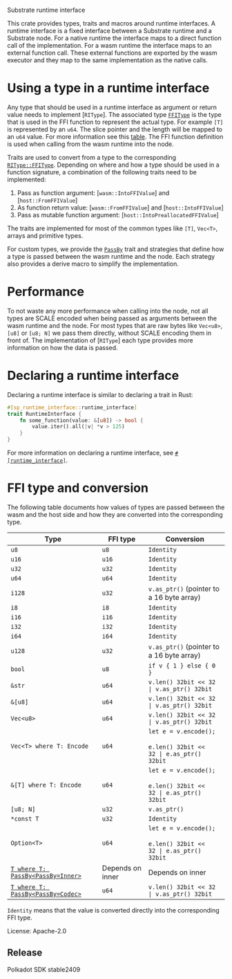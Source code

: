Substrate runtime interface

This crate provides types, traits and macros around runtime interfaces. A runtime interface is a fixed interface between
a Substrate runtime and a Substrate node. For a native runtime the interface maps to a direct function call of the
implementation. For a wasm runtime the interface maps to an external function call. These external functions are
exported by the wasm executor and they map to the same implementation as the native calls.

# Using a type in a runtime interface
<!-- markdown-link-check-disable -->
Any type that should be used in a runtime interface as argument or return value needs to implement [`RIType`]. The
associated type
[`FFIType`](https:/docs.rs/sp-runtime-interface/latest/sp_runtime_interface/trait.RIType.html#associatedtype.FFIType) is
the type that is used in the FFI function to represent the actual type. For example `[T]` is represented by an `u64`.
The slice pointer and the length will be mapped to an `u64` value. For more information see this
[table](https:/docs.rs/sp-runtime-interface/latest/sp_runtime_interface/#ffi-type-and-conversion). The FFI function
definition is used when calling from the wasm runtime into the node.

Traits are used to convert from a type to the corresponding
[`RIType::FFIType`](https:/docs.rs/sp-runtime-interface/latest/sp_runtime_interface/trait.RIType.html#associatedtype.FFIType).
Depending on where and how a type should be used in a function signature, a combination of the following traits need to
be implemented:
<!-- markdown-link-check-enable -->
1. Pass as function argument: [`wasm::IntoFFIValue`] and [`host::FromFFIValue`]
2. As function return value: [`wasm::FromFFIValue`] and [`host::IntoFFIValue`]
3. Pass as mutable function argument: [`host::IntoPreallocatedFFIValue`]

The traits are implemented for most of the common types like `[T]`, `Vec<T>`, arrays and primitive types.

For custom types, we provide the
[`PassBy`](https://docs.rs/sp-runtime-interface/latest/sp_runtime_interface/pass_by#PassBy) trait and strategies that
define how a type is passed between the wasm runtime and the node. Each strategy also provides a derive macro to
simplify the implementation.

# Performance

To not waste any more performance when calling into the node, not all types are SCALE encoded when being passed as
arguments between the wasm runtime and the node. For most types that are raw bytes like `Vec<u8>`, `[u8]` or `[u8; N]`
we pass them directly, without SCALE encoding them in front of. The implementation of [`RIType`] each type provides more
information on how the data is passed.

# Declaring a runtime interface

Declaring a runtime interface is similar to declaring a trait in Rust:

```rust
#[sp_runtime_interface::runtime_interface]
trait RuntimeInterface {
    fn some_function(value: &[u8]) -> bool {
        value.iter().all(|v| *v > 125)
    }
}
```

For more information on declaring a runtime interface, see
[`#[runtime_interface]`](https://docs.rs/sp-runtime-interface/latest/sp_runtime_interface/attr.runtime_interface.html).

# FFI type and conversion

The following table documents how values of types are passed between the wasm and the host side and how they are
converted into the corresponding type.

<!-- markdownlint-disable MD013 -->
| Type | FFI type | Conversion |
|----|----|----|
| `u8` | `u8` | `Identity` |
| `u16` | `u16` | `Identity` |
| `u32` | `u32` | `Identity` |
| `u64` | `u64` | `Identity` |
| `i128` | `u32` | `v.as_ptr()` (pointer to a 16 byte array) |
| `i8` | `i8` | `Identity` |
| `i16` | `i16` | `Identity` |
| `i32` | `i32` | `Identity` |
| `i64` | `i64` | `Identity` |
| `u128` | `u32` | `v.as_ptr()` (pointer to a 16 byte array) |
| `bool` | `u8` | `if v { 1 } else { 0 }` |
| `&str` | `u64` | <code>v.len() 32bit << 32 &#124; v.as_ptr() 32bit</code> |
| `&[u8]` | `u64` | <code>v.len() 32bit << 32 &#124; v.as_ptr() 32bit</code> |
| `Vec<u8>` | `u64` | <code>v.len() 32bit << 32 &#124; v.as_ptr() 32bit</code> |
| `Vec<T> where T: Encode` | `u64` | `let e = v.encode();`<br><br><code>e.len() 32bit << 32 &#124; e.as_ptr() 32bit</code> |
| `&[T] where T: Encode` | `u64` | `let e = v.encode();`<br><br><code>e.len() 32bit << 32 &#124; e.as_ptr() 32bit</code> |
| `[u8; N]` | `u32` | `v.as_ptr()` |
| `*const T` | `u32` | `Identity` |
| `Option<T>` | `u64` | `let e = v.encode();`<br><br><code>e.len() 32bit << 32 &#124; e.as_ptr() 32bit</code> |
| [`T where T: PassBy<PassBy=Inner>`](https://docs.rs/sp-runtime-interface/latest/sp_runtime_interface/pass_by#Inner) | Depends on inner | Depends on inner |
| [`T where T: PassBy<PassBy=Codec>`](https://docs.rs/sp-runtime-interface/latest/sp_runtime_interface/pass_by#Codec) | `u64`| <code>v.len() 32bit << 32 &#124; v.as_ptr() 32bit</code> |

`Identity` means that the value is converted directly into the corresponding FFI type.

License: Apache-2.0


## Release

Polkadot SDK stable2409
